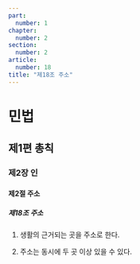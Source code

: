 ```yaml
---
part:
  number: 1
chapter:
  number: 2
section:
  number: 2
article:
  number: 18
title: "제18조 주소"
---
```

# 민법

## 제1편 총칙

### 제2장 인

#### 제2절 주소

##### 제18조 주소

1. 생활의 근거되는 곳을 주소로 한다.

2. 주소는 동시에 두 곳 이상 있을 수 있다.
